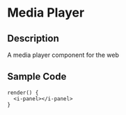 # Media Player

## Description
A media player component for the web

## Sample Code
```typescript(source/index.tsx)
render() {
  <i-panel></i-panel>
}
```